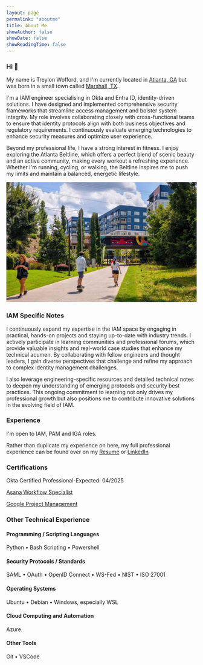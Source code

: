 ```yaml
---
layout: page
permalink: "aboutme"
title: About Me
showAuthor: false
showDate: false
showReadingTime: false
---
```


### Hi :wave:

My name is Treylon Wofford, and I'm currently located in [Atlanta, GA](https://www.google.com/maps/place/Atlanta,+GA/) but was born in a small town called [Marshall, TX](https://www.google.com/maps/place/Marshall,+TX/). 

I'm a IAM engineer specialising in Okta and Entra ID, identity-driven solutions. I have designed and implemented comprehensive security frameworks that streamline access management and bolster system integrity. My role involves collaborating closely with cross-functional teams to ensure that identity protocols align with both business objectives and regulatory requirements. I continuously evaluate emerging technologies to enhance security measures and optimize user experience.

Beyond my professional life, I have a strong interest in fitness. I enjoy exploring the Atlanta Beltline, which offers a perfect blend of scenic beauty and an active community, making every workout a refreshing experience. Whether I'm running, cycling, or walking, the Beltline inspires me to push my limits and maintain a balanced, energetic lifestyle.

![ATL beltline](images/atl_belt.jpg "Sunny day on the ATL Beltline.")

### IAM Specific Notes

I continuously expand my expertise in the IAM space by engaging in practical, hands-on projects and staying up-to-date with industry trends. I actively participate in learning communities and professional forums, which provide valuable insights and real-world case studies that enhance my technical acumen. By collaborating with fellow engineers and thought leaders, I gain diverse perspectives that challenge and refine my approach to complex identity management challenges. 

I also leverage engineering-specific resources and detailed technical notes to deepen my understanding of emerging protocols and security best practices. This ongoing commitment to learning not only drives my professional growth but also positions me to contribute innovative solutions in the evolving field of IAM.

### Experience

I'm open to IAM, PAM and IGA roles.

Rather than duplicate my experience on here, my full professional experience can be found over on my [Resume](/Resume/Resume_Treylon.pdf) or [LinkedIn](https://www.linkedin.com/in/treylon-wofford/)

### Certifications

Okta Certified Professional-Expected: 04/2025

[Asana Workflow Specialist](https://certifications.asana.com/e45fd965-9891-43eb-9b20-b0affd421282#acc.qr1R9sBV) 

[Google Project Management](https://coursera.org/share/958cad647c27da085b4bb5e6875e01e6) 

### Other Technical Experience

#### Programming / Scripting Languages

Python &bull; Bash Scripting &bull; Powershell

#### Security Protocols / Standards

SAML &bull; OAuth &bull; OpenID Connect &bull; WS-Fed &bull; NIST &bull; ISO 27001

#### Operating Systems

Ubuntu &bull; Debian &bull; Windows, especially WSL

#### Cloud Computing and Automation

Azure

#### Other Tools

Git &bull; VSCode 
